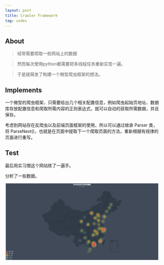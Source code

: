 ```yaml
---
layout: post
title: Crawler Framework
tag: codes
---
```


## About

> 经常需要爬取一些网站上的数据

> 然而每次使用python都需要把多线程任务重新实现一遍。

> 于是就萌发了构建一个微型爬虫框架的想法。


## Implements

一个微型的爬虫框架，只需要给出几个相关配置信息，例如爬虫起始页地址、数据库存放配置信息和爬取所需内容的正则表达式，就可以自动的获取所需数据，并且保存。

考虑到网站存在反爬虫以及前端页面框架的使用，所以可以通过继承 Parser 类，将 ParseNext()，也就是在页面中提取下一个爬取页面的方法，重新根据有规律的页面进行重写。

## Test

最后用实习僧这个网站练了一遍手。

分析了一些数据。

<img src="/images/shixiseng.png" alt="">

